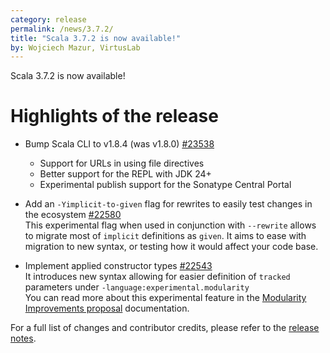 ```yaml
---
category: release
permalink: /news/3.7.2/
title: "Scala 3.7.2 is now available!"
by: Wojciech Mazur, VirtusLab
---
```

Scala 3.7.2 is now available!

# Highlights of the release

- Bump Scala CLI to v1.8.4 (was v1.8.0) [#23538](https://github.com/scala/scala3/pull/23538)
  - Support for URLs in using file directives
  - Better support for the REPL with JDK 24+
  - Experimental publish support for the Sonatype Central Portal

- Add an `-Yimplicit-to-given` flag for rewrites to easily test changes in the ecosystem [#22580](https://github.com/scala/scala3/pull/22580)<br>
This experimental flag when used in conjunction with `--rewrite` allows to migrate most of `implicit` definitions as `given`. It aims to ease with migration to new syntax, or testing how it would affect your code base.

- Implement applied constructor types [#22543](https://github.com/scala/scala3/pull/22543)<br>
It introduces new syntax allowing for easier definition of `tracked` parameters under `-language:experimental.modularity`
<br>You can read more about this experimental feature in the [Modularity Improvements proposal](https://www.scala-lang.org/api/3.7.2/docs/experimental/modularity.html) documentation.

For a full list of changes and contributor credits, please refer to the [release notes](https://github.com/scala/scala3/releases/tag/3.7.2).
